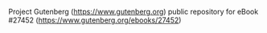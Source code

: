 Project Gutenberg (https://www.gutenberg.org) public repository for eBook #27452 (https://www.gutenberg.org/ebooks/27452)
